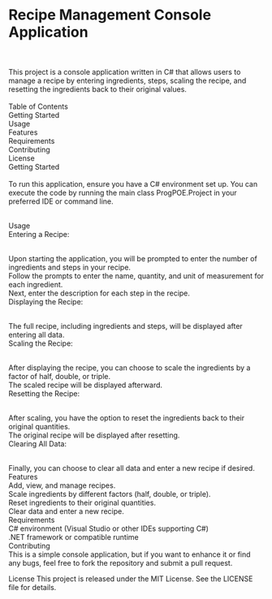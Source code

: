 <H1> Recipe Management Console Application <br> <br> </H1>
This project is a console application written in C# that allows users to manage a recipe by entering ingredients, steps, scaling the recipe, and resetting the ingredients back to their original values.
 <br> <br>
Table of Contents <br> 
Getting Started<br> 
Usage<br> 
Features<br> 
Requirements<br> 
Contributing<br> 
License<br> 
Getting Started<br> <br> 
To run this application, ensure you have a C# environment set up. You can execute the code by running the main class ProgPOE.Project in your preferred IDE or command line.<br> <br> 

Usage<br> 
Entering a Recipe:<br> <br> 

Upon starting the application, you will be prompted to enter the number of ingredients and steps in your recipe.<br> 
Follow the prompts to enter the name, quantity, and unit of measurement for each ingredient.<br> 
Next, enter the description for each step in the recipe.<br> 
Displaying the Recipe:<br> <br> 

The full recipe, including ingredients and steps, will be displayed after entering all data.<br> 
Scaling the Recipe:<br> <br> 

After displaying the recipe, you can choose to scale the ingredients by a factor of half, double, or triple.<br> 
The scaled recipe will be displayed afterward.<br> 
Resetting the Recipe:<br> <br> 

After scaling, you have the option to reset the ingredients back to their original quantities.<br> 
The original recipe will be displayed after resetting.<br> 
Clearing All Data:<br> <br> 

Finally, you can choose to clear all data and enter a new recipe if desired.<br> 
Features<br> 
Add, view, and manage recipes.<br> 
Scale ingredients by different factors (half, double, or triple).<br> 
Reset ingredients to their original quantities.<br> 
Clear data and enter a new recipe.<br> 
Requirements<br> 
C# environment (Visual Studio or other IDEs supporting C#)<br> 
.NET framework or compatible runtime<br> 
Contributing<br> 
This is a simple console application, but if you want to enhance it or find any bugs, feel free to fork the repository and submit a pull request.

License
This project is released under the MIT License. See the LICENSE file for details.
